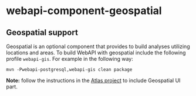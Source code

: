 # webapi-component-geospatial

## Geospatial support

Geospatial is an optional component that provides to build analyses utilizing locations and areas.
To build WebAPI with geospatial include the following profile `webapi-gis`.
For example in the following way:

```
mvn -Pwebapi-postgresql,webapi-gis clean package
```
**Note:** follow the instructions in the [Atlas project](https://github.com/OHDSI/Atlas) to include Geospatial UI part.
